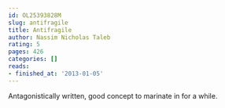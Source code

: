 ```yaml
---
id: OL25393828M
slug: antifragile
title: Antifragile
author: Nassim Nicholas Taleb
rating: 5
pages: 426
categories: []
reads:
- finished_at: '2013-01-05'
---
```

Antagonistically written, good concept to marinate in for a while.
